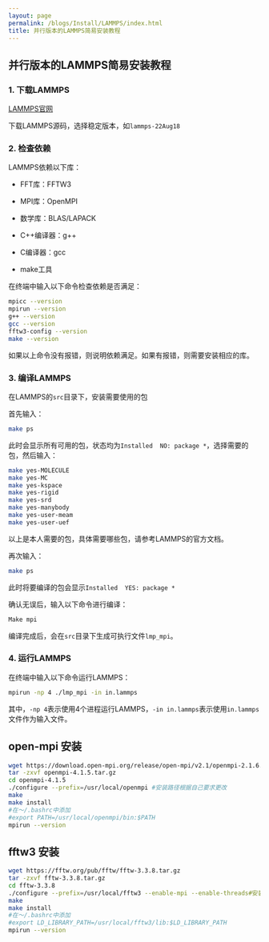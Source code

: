 ```yaml
---
layout: page
permalink: /blogs/Install/LAMMPS/index.html
title: 并行版本的LAMMPS简易安装教程
---
```


## 并行版本的LAMMPS简易安装教程

### 1. 下载LAMMPS

[LAMMPS官网](https://lammps.sandia.gov/)<br>

下载LAMMPS源码，选择稳定版本，如`lammps-22Aug18`<br>

### 2. 检查依赖

LAMMPS依赖以下库：

- FFT库：FFTW3<br>

- MPI库：OpenMPI<br>

- 数学库：BLAS/LAPACK<br>

- C++编译器：g++<br>

- C编译器：gcc<br>

- make工具<br>


在终端中输入以下命令检查依赖是否满足：<br>

```bash
mpicc --version
mpirun --version
g++ --version
gcc --version
fftw3-config --version
make --version
```

如果以上命令没有报错，则说明依赖满足。如果有报错，则需要安装相应的库。<br>


### 3. 编译LAMMPS

在LAMMPS的`src`目录下，安装需要使用的包<br>
   
首先输入：<br>
```bash
make ps
```
此时会显示所有可用的包，状态均为`Installed  NO: package *`，选择需要的包，然后输入：<br>

```bash
make yes-MOLECULE
make yes-MC
make yes-kspace
make yes-rigid
make yes-srd
make yes-manybody
make yes-user-meam
make yes-user-uef
```

以上是本人需要的包，具体需要哪些包，请参考LAMMPS的官方文档。<br>

再次输入：<br>

```bash
make ps
```

此时将要编译的包会显示`Installed  YES: package *`<br>

确认无误后，输入以下命令进行编译：<br>

```bash
Make mpi
```

编译完成后，会在`src`目录下生成可执行文件`lmp_mpi`。<br>

### 4. 运行LAMMPS

在终端中输入以下命令运行LAMMPS：<br>

```bash
mpirun -np 4 ./lmp_mpi -in in.lammps
```

其中，`-np 4`表示使用4个进程运行LAMMPS，`-in in.lammps`表示使用`in.lammps`文件作为输入文件。<br>


## open-mpi 安装

```bash
wget https://download.open-mpi.org/release/open-mpi/v2.1/openmpi-2.1.6.tar.gz
tar -zxvf openmpi-4.1.5.tar.gz
cd openmpi-4.1.5
./configure --prefix=/usr/local/openmpi #安装路径根据自己要求更改
make
make install
#在～/.bashrc中添加
#export PATH=/usr/local/openmpi/bin:$PATH
mpirun --version
```

## fftw3 安装

```bash
wget https://fftw.org/pub/fftw/fftw-3.3.8.tar.gz
tar -zxvf fftw-3.3.8.tar.gz
cd fftw-3.3.8
./configure --prefix=/usr/local/fftw3 --enable-mpi --enable-threads#安装路径根据自己要求更改
make
make install
#在～/.bashrc中添加
#export LD_LIBRARY_PATH=/usr/local/fftw3/lib:$LD_LIBRARY_PATH
mpirun --version
```